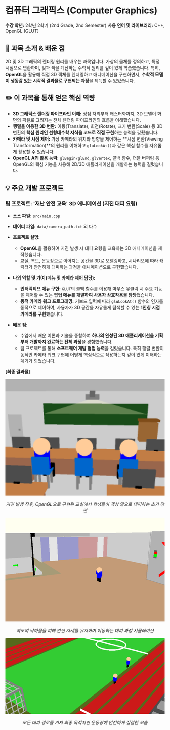 # 컴퓨터 그래픽스 (Computer Graphics)

**수강 학년:** 2학년 2학기 (2nd Grade, 2nd Semester)
**사용 언어 및 라이브러리:** C++, OpenGL (GLUT)

## 📖 과목 소개 & 배운 점

2D 및 3D 그래픽의 렌더링 원리를 배우는 과목입니다. 가상의 물체를 정의하고, 특정 시점으로 변환하며, 빛과 색을 계산하는 수학적 원리를 깊이 있게 학습했습니다. 특히, **OpenGL**을 활용해 직접 3D 객체를 렌더링하고 애니메이션을 구현하면서, **수학적 모델이 생동감 있는 시각적 결과물로 구현되는 과정**을 체득할 수 있었습니다.

## ✏️ 이 과목을 통해 얻은 핵심 역량

 - **3D 그래픽스 렌더링 파이프라인 이해:** 정점 처리부터 래스터화까지, 3D 모델이 화면의 픽셀로 그려지는 전체 렌더링 파이프라인의 흐름을 이해했습니다.
 - **행렬을 이용한 3D 변환:** 이동(Translate), 회전(Rotate), 크기 변환(Scale) 등 3D 변환의 **핵심 원리인 선형대수학 지식을 코드로 직접 구현**하는 능력을 갖췄습니다.
 - **카메라 및 시점 제어:** 가상 카메라의 위치와 방향을 제어하는 **시점 변환(Viewing Transformation)**의 원리를 이해하고 `gluLookAt()`과 같은 핵심 함수를 자유롭게 활용할 수 있습니다.
 - **OpenGL API 활용 능력:** `glBegin/glEnd`, `glVertex`, 콜백 함수, 더블 버퍼링 등 OpenGL의 핵심 기능을 사용해 2D/3D 애플리케이션을 개발하는 능력을 길렀습니다.

## 💡 주요 개발 프로젝트

### 팀 프로젝트: '재난 안전 교육' 3D 애니메이션 (지진 대피 요령)

 - **소스 파일:** `src/main.cpp`
 - **데이터 파일:** `data/camera_path.txt` 외 다수
 - **프로젝트 설명:**
     - **OpenGL**을 활용하여 지진 발생 시 대피 요령을 교육하는 3D 애니메이션을 제작했습니다.
     - 교실, 복도, 운동장으로 이어지는 공간을 3D로 모델링하고, 시나리오에 따라 캐릭터가 안전하게 대피하는 과정을 애니메이션으로 구현했습니다.

 - **나의 역할 및 기여 (메뉴 및 카메라 제어 담당):**
     - **인터랙티브 메뉴 구현:** `GLUT`의 콜백 함수를 이용해 마우스 우클릭 시 주요 기능을 제어할 수 있는 **팝업 메뉴를 개발하여 사용자 상호작용을 담당**했습니다.
     - **동적 카메라 워크 프로그래밍:** 키보드 입력에 따라 `gluLookAt()` 함수의 인자를 동적으로 제어하여, 사용자가 3D 공간을 자유롭게 탐색할 수 있는 **1인칭 시점 카메라를 구현**했습니다.

 - **배운 점:**
     - 수업에서 배운 이론과 기술을 종합하여 **하나의 완성된 3D 애플리케이션을 기획부터 개발까지 완료하는 전체 과정**을 경험했습니다.
     - 팀 프로젝트를 통해 **소프트웨어 개발 협업 능력**을 길렀습니다. 특히 행렬 변환이 동적인 카메라 워크 구현에 어떻게 핵심적으로 작용하는지 깊이 있게 이해하는 계기가 되었습니다.

**[최종 결과물]**

<img src="./assets/cg-project-earthquake-scene-01-classroom.jpg" alt="재난 안전 교육 애니메이션 실행 화면" width="700">

*<p align="center">지진 발생 직후, OpenGL으로 구현된 교실에서 학생들이 책상 밑으로 대피하는 초기 장면</p>*

<img src="./assets/cg-project-earthquake-scene-02-hallway.png" alt="재난 안전 교육 애니메이션 실행 화면" width="700">

*<p align="center">복도의 낙하물을 피해 안전 자세를 유지하며 이동하는 대피 과정 시뮬레이션</p>*

<img src="./assets/cg-project-earthquake-scene-03-schoolyard.png" alt="재난 안전 교육 애니메이션 실행 화면" width="700">

*<p align="center">모든 대피 경로를 거쳐 최종 목적지인 운동장에 안전하게 집결한 모습</p>*

